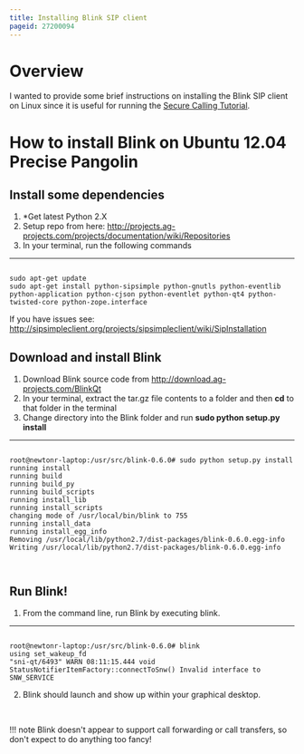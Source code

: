 ```yaml
---
title: Installing Blink SIP client
pageid: 27200094
---
```


Overview
========

I wanted to provide some brief instructions on installing the Blink SIP client on Linux since it is useful for running the [Secure Calling Tutorial](/Deployment/Secure-Calling/Secure-Calling-Tutorial).

How to install Blink on Ubuntu 12.04 Precise Pangolin
=====================================================

Install some dependencies
-------------------------

1. \*Get latest Python 2.X
2. Setup repo from here: <http://projects.ag-projects.com/projects/documentation/wiki/Repositories>
3. In your terminal, run the following commands




---

  
  


```

sudo apt-get update
sudo apt-get install python-sipsimple python-gnutls python-eventlib python-application python-cjson python-eventlet python-qt4 python-twisted-core python-zope.interface

```

If you have issues see: <http://sipsimpleclient.org/projects/sipsimpleclient/wiki/SipInstallation>

Download and install Blink
--------------------------

1. Download Blink source code from <http://download.ag-projects.com/BlinkQt>
2. In your terminal, extract the tar.gz file contents to a folder and then **cd** to that folder in the terminal
3. Change directory into the Blink folder and run **sudo python setup.py install**




---

  
  


```

root@newtonr-laptop:/usr/src/blink-0.6.0# sudo python setup.py install
running install
running build
running build_py
running build_scripts
running install_lib
running install_scripts
changing mode of /usr/local/bin/blink to 755
running install_data
running install_egg_info
Removing /usr/local/lib/python2.7/dist-packages/blink-0.6.0.egg-info
Writing /usr/local/lib/python2.7/dist-packages/blink-0.6.0.egg-info



```

Run Blink!
----------

1. From the command line, run Blink by executing blink.  





---

  
  


```

root@newtonr-laptop:/usr/src/blink-0.6.0# blink
using set_wakeup_fd
"sni-qt/6493" WARN 08:11:15.444 void StatusNotifierItemFactory::connectToSnw() Invalid interface to SNW_SERVICE 

```
2. Blink should launch and show up within your graphical desktop.

 




!!! note 
    Blink doesn't appear to support call forwarding or call transfers, so don't expect to do anything too fancy!

      
[//]: # (end-note)



